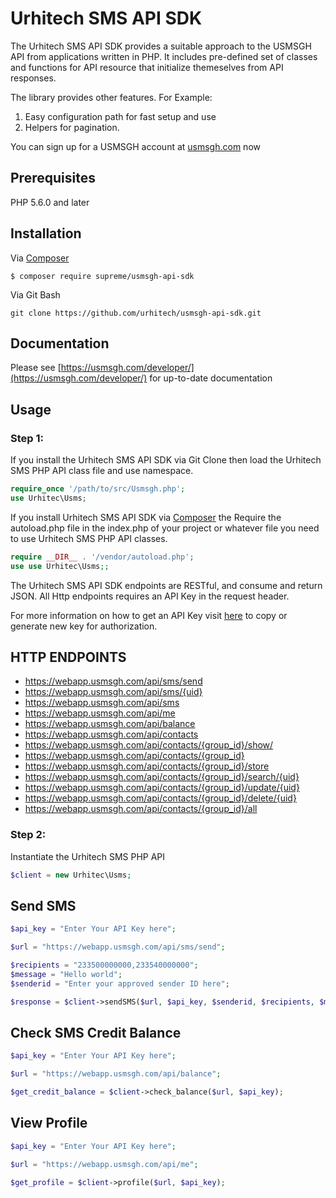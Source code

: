 # Urhitech SMS API SDK

The Urhitech SMS API SDK provides a suitable approach to the USMSGH API from applications written in PHP. It includes pre-defined set of classes and functions for API resource that initialize themeselves from  API responses.

The library provides other features. For Example:
1. Easy configuration path for fast setup and use
2. Helpers for pagination.

You can sign up for a USMSGH account at [usmsgh.com](https://www.usmsgh.com) now

## Prerequisites
PHP 5.6.0  and later

## Installation
Via [Composer](http://getcomposer.org/)
```
$ composer require supreme/usmsgh-api-sdk
```

Via Git Bash
```
git clone https://github.com/urhitech/usmsgh-api-sdk.git
```

## Documentation
Please see [https://usmsgh.com/developer/](https://usmsgh.com/developer/) for up-to-date documentation

## Usage

### Step 1:
If you install the Urhitech SMS API SDK via Git Clone then load the Urhitech SMS PHP API class file and use namespace.

```php
require_once '/path/to/src/Usmsgh.php';
use Urhitec\Usms;
```

If you install Urhitech SMS API SDK via [Composer](http://getcomposer.org/) the Require the autoload.php file in the index.php of your project or whatever file you need to use Urhitech SMS PHP API classes.

```php
require __DIR__ . '/vendor/autoload.php';
use use Urhitec\Usms;;
```

The Urhitech SMS API SDK endpoints are RESTful, and consume and return JSON. All Http endpoints requires an API Key in the request header.

For more information on how to get an API Key visit [here](https://webapp.usmsgh.com/developers) to copy or generate new key for authorization.

## HTTP ENDPOINTS
* https://webapp.usmsgh.com/api/sms/send
* https://webapp.usmsgh.com/api/sms/{uid}
* https://webapp.usmsgh.com/api/sms
* https://webapp.usmsgh.com/api/me
* https://webapp.usmsgh.com/api/balance
* https://webapp.usmsgh.com/api/contacts
* https://webapp.usmsgh.com/api/contacts/{group_id}/show/
* https://webapp.usmsgh.com/api/contacts/{group_id}
* https://webapp.usmsgh.com/api/contacts/{group_id}/store
* https://webapp.usmsgh.com/api/contacts/{group_id}/search/{uid}
* https://webapp.usmsgh.com/api/contacts/{group_id}/update/{uid}
* https://webapp.usmsgh.com/api/contacts/{group_id}/delete/{uid}
* https://webapp.usmsgh.com/api/contacts/{group_id}/all


### Step 2:
Instantiate the Urhitech SMS PHP API
```php
$client = new Urhitec\Usms;
```

## Send SMS
```php
$api_key = "Enter Your API Key here";

$url = "https://webapp.usmsgh.com/api/sms/send";

$recipients = "233500000000,233540000000";
$message = "Hello world";
$senderid = "Enter your approved sender ID here";

$response = $client->sendSMS($url, $api_key, $senderid, $recipients, $message);
```


## Check SMS Credit Balance
```php
$api_key = "Enter Your API Key here";

$url = "https://webapp.usmsgh.com/api/balance";

$get_credit_balance = $client->check_balance($url, $api_key);
```


## View Profile
```php
$api_key = "Enter Your API Key here";

$url = "https://webapp.usmsgh.com/api/me";

$get_profile = $client->profile($url, $api_key);
```